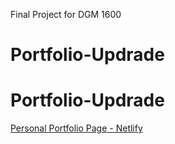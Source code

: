 Final Project for DGM 1600
# Portfolio-Updrade
# Portfolio-Updrade

[Personal Portfolio Page - Netlify](https://maggiespersonalportfoliowebpage.netlify.com/)



